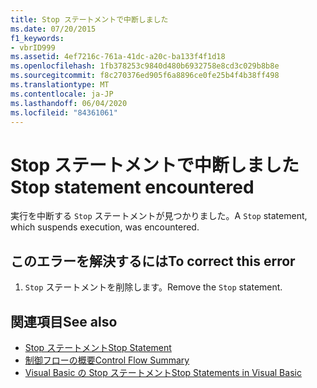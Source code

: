 ```yaml
---
title: Stop ステートメントで中断しました
ms.date: 07/20/2015
f1_keywords:
- vbrID999
ms.assetid: 4ef7216c-761a-41dc-a20c-ba133f4f1d18
ms.openlocfilehash: 1fb378253c9840d480b6932758e8cd3c029b8b8e
ms.sourcegitcommit: f8c270376ed905f6a8896ce0fe25b4f4b38ff498
ms.translationtype: MT
ms.contentlocale: ja-JP
ms.lasthandoff: 06/04/2020
ms.locfileid: "84361061"
---
```

# <a name="stop-statement-encountered"></a><span data-ttu-id="658c3-102">Stop ステートメントで中断しました</span><span class="sxs-lookup"><span data-stu-id="658c3-102">Stop statement encountered</span></span>
<span data-ttu-id="658c3-103">実行を中断する `Stop` ステートメントが見つかりました。</span><span class="sxs-lookup"><span data-stu-id="658c3-103">A `Stop` statement, which suspends execution, was encountered.</span></span>  
  
## <a name="to-correct-this-error"></a><span data-ttu-id="658c3-104">このエラーを解決するには</span><span class="sxs-lookup"><span data-stu-id="658c3-104">To correct this error</span></span>  
  
1. <span data-ttu-id="658c3-105">`Stop` ステートメントを削除します。</span><span class="sxs-lookup"><span data-stu-id="658c3-105">Remove the `Stop` statement.</span></span>  
  
## <a name="see-also"></a><span data-ttu-id="658c3-106">関連項目</span><span class="sxs-lookup"><span data-stu-id="658c3-106">See also</span></span>

- [<span data-ttu-id="658c3-107">Stop ステートメント</span><span class="sxs-lookup"><span data-stu-id="658c3-107">Stop Statement</span></span>](../language-reference/statements/stop-statement.md)
- [<span data-ttu-id="658c3-108">制御フローの概要</span><span class="sxs-lookup"><span data-stu-id="658c3-108">Control Flow Summary</span></span>](../language-reference/keywords/control-flow-summary.md)
- [<span data-ttu-id="658c3-109">Visual Basic の Stop ステートメント</span><span class="sxs-lookup"><span data-stu-id="658c3-109">Stop Statements in Visual Basic</span></span>](/visualstudio/debugger/stop-statements-in-visual-basic)
